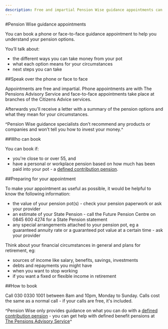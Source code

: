 ```yaml
---
description: Free and impartial Pension Wise guidance appointments can help you understand your pension options. Find out how they work, who's eligible and what you need to do to prepare.
---
```


#Pension Wise guidance appointments

You can book a phone or face-to-face guidance appointment to help you understand your pension options. 

You’ll talk about:

- the different ways you can take money from your pot
- what each option means for your circumstances
- next steps you can take

##Speak over the phone or face to face

Appointments are free and impartial. Phone appointments are with The Pensions Advisory Service and face-to-face appointments take place at branches of the Citizens Advice services.

Afterwards you'll receive a letter with a summary of the pension options and what they mean for your circumstances.

^Pension Wise guidance specialists don’t recommend any products or companies and won’t tell you how to invest your money.^

##Who can book

You can book if:

 - you're close to or over 55, and
 - have a personal or workplace pension based on how much has been paid into your pot - a [defined contribution pension](/pension-types).

##Preparing for your appointment

To make your appointment as useful as possible, it would be helpful to know the following information:

- the value of your pension pot(s) - check your pension paperwork or ask your provider 
- an estimate of your State Pension - call the Future Pension Centre on 0845 600 4274 for a State Pension statement
- any special arrangements attached to your pension pot, eg a guaranteed annuity rate or a guaranteed pot value at a certain time - ask your provider 

Think about your financial circumstances in general and plans for retirement, eg:

- sources of income like salary, benefits, savings, investments 
- debts and repayments you might have 
- when you want to stop working
- if you want a fixed or flexible income in retirement

##How to book

Call 030 0330 1001 between 8am and 10pm, Monday to Sunday. Calls cost the same as a normal call - if your calls are free, it's included.

^Pension Wise only provides guidance on what you can do with a [defined contribution pension](/pension-types) - you can get help with defined benefit pensions at [The Pensions Advisory Service](http://www.pensionsadvisoryservice.org.uk)^
